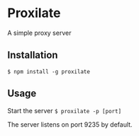 Proxilate
=========

A simple proxy server

Installation
------------

```$ npm install -g proxilate```

Usage
-----

Start the server
```$ proxilate -p [port]```

The server listens on port 9235 by default.
